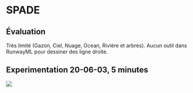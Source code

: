 # SPADE

## Évaluation

Très limité (Gazon, Ciel, Nuage, Ocean, Rivière et arbres).  Aucun outil dans RunwayML pour dessiner des ligne droite.


## Experimentation 20-06-03, 5 minutes

![](https://i.imgur.com/7wvnIGt.jpg)


